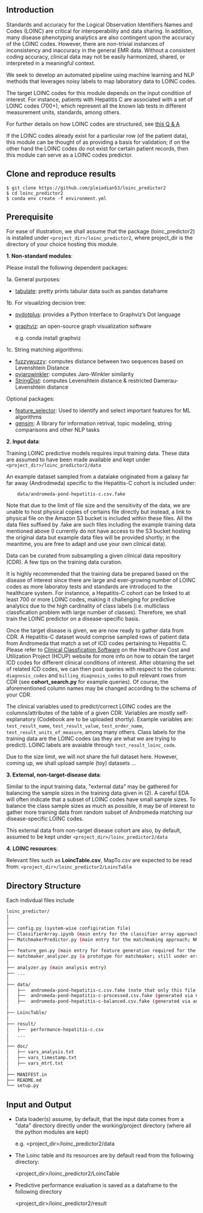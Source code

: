Introduction
------------

Standards and accuracy for the Logical Observation Identifiers Names and Codes (LOINC) are critical for interoperability and data sharing. In addition, many disease phenotyping analytics are also contingent upon the accuracy of the LOINC codes. However, there are
non-trivial instances of inconsistency and inaccuracy in the general EMR data. Without a consistent coding accuracy, clinical data may not be easily harmonized, shared, or interpreted in a meaningful context. 

We seek to develop an automated pipeline using machine learning and NLP methods that leverages noisy labels to map laboratory data to LOINC codes. 

The target LOINC codes for this module depends on the input condition of interest. For instance, patients with Hepatitis C are associated with a set of LOINC codes (700+), which represent all the known lab tests in different measurement units, standards, among others. 

For further details on how LOINC codes are structured, see [this Q & A](https://loinc.org/faq/structure-of-loinc-codes-and-names/)

If the LOINC codes already exist for a particular row (of the patient data), this module can be thought of as providing a basis for validation; if on the other hand the LOINC codes do not exist for certain patient records, then this module can serve as a LOINC codes predictor.

Clone and reproduce results
---------------------------

````
$ git clone https://github.com/pleiadian53/loinc_predictor2
$ cd loinc_predictor2
$ conda env create -f environment.yml
````

Prerequisite
------------
For ease of illustration, we shall assume that the package (loinc_predictor2) is installed under 
`<project_dir>/loinc_predictor2`, where project_dir is the directory of your choice hosting this module.


**1. Non-standard modules**: 

Please install the following dependent packages:

1a. General purposes: 
   
   - [tabulate](https://pypi.org/project/tabulate/): pretty prints tabular data such as pandas dataframe

1b. For visuailzing decision tree:

   - [pydotplus](https://pydotplus.readthedocs.io/): provides a Python Interface to Graphviz’s Dot language
   - [graphviz](https://www.graphviz.org/): an open-source graph visualization software
        
      e.g. conda install graphviz
   
1c. String matching algorithms: 

   - [fuzzywuzzy](https://pypi.org/project/fuzzywuzzy/): computes distance between two sequences based on Levenshtein Distance
   - [pyjarowinkler](https://pypi.org/project/pyjarowinkler/): computes Jaro-Winkler similarity
   - [StringDist](https://pypi.org/project/StringDist/): computes Levenshtein distance & restricted Damerau-Levenshtein distance

   Optional packages: 

   - [feature_selector](https://pypi.org/project/feature-selector/): Used to identify and select important features for ML algorithms
   - [gensim](https://pypi.org/project/gensim/): A library for information retrival, topic modeling, string comparisons and other NLP tasks 
   

**2. Input data**:

Training LOINC predictive models requires input training data. These data are assumed to 
have been made available and kept under `<project_dir>/loinc_predictor2/data`

An example dataset sampled from a datalake originated from a galaxy far far away (Androdmeda) specific to the Hepatitis-C cohort is included under:

        data/andromeda-pond-hepatitis-c.csv.fake 

Note that due to the limit of file size and the sensitivity of the data, we are unable to host physical copies of certains file directly but instead, a link to physical file on the Amazon S3 bucket is included within these files. All the data files suffixed by .fake are such files including the example training data mentioned above (I currently do not have access to the S3 bucket hosting the original data but example data files will be provided shortly; in the meantime, you are free to adapt and use your own clinical data). 

Data can be curated from subsampling a given clinical data repository (CDR). A few tips on the training data curation. 

It is highly recommended that the training data be prepared based on the disease of interest since there are large and ever-growing 
number of LOINC codes as more laboratoy tests and standards are introduced to the healthcare system. For instannce, a Hepatitis-C cohort 
can be linked to at least 700 or more LOINC codes, making it challenging for predictive analytics due to the high cardinality of class
labels (i.e. multiclass classfication problem with large number of classes). Therefore, we shall train the LOINC predictor on a disease-specific 
basis. 

Once the target disease is given, we are now ready to gather data from CDR. A Hepatitis-C dataset would comprise sampled rows of patient data from Andromeda that match a set of ICD codes pertaining to Hepatitis C. Please refer to [Clinical Classfication Software](https://www.hcup-us.ahrq.gov/tools_software.jsp) on the Healthcare Cost and Utilization Project (HCUP) website for more info on how to obtain the target ICD codes for different clinical conditions of interest. After obtaining the set of related ICD codes, we can then post queries 
with respect to the columns: `diagnosis_codes` and `billing_diagnosis_codes` to pull relevant rows from CDR (see **cohort_search.py** for example queries). Of course, the aforementioned column names may be changed according to the schema of your CDR. 

The clinical variables used to predict/correct LOINC codes are the columns/attributes of the table of a given CDR. Variables are mostly self-explanatory (Codebook are to be uploaded shortly). Example variables are: `test_result_name`, `test_result_value`, `test_order_name`, `test_result_units_of_measure`, among many others. Class labels for the training data are the LOINC codes (as they are what we are trying to predict). LOINC labels are avaiable through `test_result_loinc_code`. 

Due to the size limit, we will not share the full dataset here. However, coming up, we shall upload sample (toy) datasets ... 

**3. External, non-target-disease data**:

Similar to the input training data, "external data" may be gathered for balancing the sample sizes 
in the training data given in (2). A careful EDA will often indicate that a subset of LOINC codes have small sample sizes. To balance 
the class sample sizes as much as possible, it may be of interest to gather more training data from random subset of Andromeda matching 
our disease-specific LOINC codes. 

This external data from non-target disease cohort are also, by default, assumed to be kept under `<project_dir>/loinc_predictor2/data`


**4. LOINC resources**: 

Relevant files such as **LoincTable.csv**, MapTo.csv are expected to be read from: `<project_dir>/loinc_predictor2/LoincTable`


## Directory Structure

Each indivdual files include

```bash
loinc_predictor/
│
│
├── config.py (system-wise configiration file)
├── ClassifierArray.ipynb (main entry for the classifier array approach) 
├── MatchmakerPredictor.py (main entry for the matchmaking approach; NOT completed, please use the following two files for now)
│
├── feature_gen.py (main entry for feature generation required for the Matchmaker)
├── matchmaker_analyzer.py (a prototype for matchmaker; still under error analysis as the name suggested)     
│
├── analyzer.py (main analysis entry) 
├── ... 
│
├── data/ 
│   ├──  andromeda-pond-hepatitis-c.csv.fake (note that only this file is essential; the rest can generated)
│   ├──  andromeda-pond-hepatitis-c-processed.csv.fake (generated via CleanTextData.py)
│   ├──  andromeda-pond-hepatitis-c-balanced.csv.fake (generated via analyzer.py; may be time-consuming to generate)
│
├── LoincTable/   
│
├── result/
│   ├──  performance-hepatitis-c.csv
│   ...
│
├── doc/
│   ├── vars_analysis.txt
│   ├── vars_timestamp.txt
│   ├── vars_mtrt.txt
│
├── MANIFEST.in
├── README.md
└── setup.py
```

Input and Output
----------------
* Data loader(s) assume, by default, that the input data comes from a "data" directory
directly under the working/project directory (where all the python modules are kept)

    e.g. <project_dir>/loinc_predictor2/data

* The Loinc table and its resources are by default read from the following directory: 

     <project_dir>/loinc_predictor2/LoincTable

* Predictive performance evaluation is saved as a dataframe to the following directory 

     <project_dir>/loinc_predictor2/result
     
